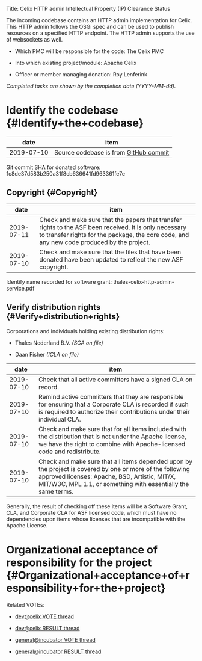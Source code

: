 Title: Celix HTTP admin Intellectual Property (IP) Clearance Status


The incoming codebase contains an HTTP admin implementation for Celix. This HTTP admin follows the OSGi spec and can be used to publish resources on a specified HTTP endpoint. The HTTP admin supports the use of websockets as well.



- Which PMC will be responsible for the code: The Celix PMC


- Into which existing project/module: Apache Celix


- Officer or member managing donation: Roy Lenferink

 _Completed tasks are shown by the completion date (YYYY-MM-dd)._ 


# Identify the codebase {#Identify+the+codebase}

| date | item |
|------|------|
| 2019-07-10 | Source codebase is from [GitHub commit](https://github.com/apache/celix/pull/33/commits/1c8de37d583b250a31f8cb636641fd963361fe7e)  |

Git commit SHA for donated software: 1c8de37d583b250a31f8cb636641fd963361fe7e


## Copyright {#Copyright}

| date | item |
|------|------|
| 2019-07-11 | Check and make sure that the papers that transfer rights to the ASF been received. It is only necessary to transfer rights for the package, the core code, and any new code produced by the project. |
| 2019-07-10 | Check and make sure that the files that have been donated have been updated to reflect the new ASF copyright. |

Identify name recorded for software grant: thales-celix-http-admin-service.pdf


## Verify distribution rights {#Verify+distribution+rights}

Corporations and individuals holding existing distribution rights:



- Thales Nederland B.V. _(SGA on file)_ 

- Daan Fisher _(ICLA on file)_ 

| date | item |
|------|------|
| 2019-07-10 | Check that all active committers have a signed CLA on record. |
| 2019-07-10 | Remind active committers that they are responsible for ensuring that a Corporate CLA is recorded if such is required to authorize their contributions under their individual CLA. |
| 2019-07-10 | Check and make sure that for all items included with the distribution that is not under the Apache license, we have the right to combine with Apache-licensed code and redistribute. |
| 2019-07-10 | Check and make sure that all items depended upon by the project is covered by one or more of the following approved licenses: Apache, BSD, Artistic, MIT/X, MIT/W3C, MPL 1.1, or something with essentially the same terms. |

Generally, the result of checking off these items will be a Software Grant, CLA, and Corporate CLA for ASF licensed code, which must have no dependencies upon items whose licenses that are incompatible with the Apache License.


# Organizational acceptance of responsibility for the project {#Organizational+acceptance+of+responsibility+for+the+project}

Related VOTEs:



-  [dev@celix VOTE thread](https://lists.apache.org/thread.html/8370f83e9eb8799daaef7f95402f83b2e8e7d8c25ddb1c2ad72c9865@%3Cdev.celix.apache.org%3E) 

-  [dev@celix RESULT thread](https://lists.apache.org/thread.html/b14b2c4221d40d0b610de738f6682b24de0e3d179ac13ad0f1b5df71@%3Cdev.celix.apache.org%3E) 

-  [general@incubator VOTE thread](https://lists.apache.org/thread.html/6c918e64f8b5ec1e1843da77935d5374d76f48f73171a202f281bf24@%3Cgeneral.incubator.apache.org%3E) 

-  [general@incubator RESULT thread](https://lists.apache.org/thread.html/c0c8abef5eda7462147ebcf0fa5cbd10ec06c3246065674e995da062@%3Cgeneral.incubator.apache.org%3E) 
